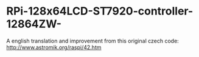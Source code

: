 # RPi-128x64LCD-ST7920-controller-12864ZW-
A english translation and improvement from this original czech code: http://www.astromik.org/raspi/42.htm
